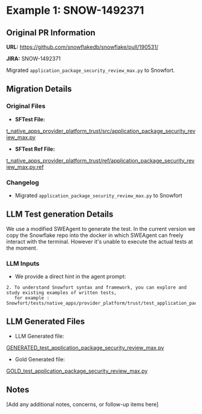 # Example 1: SNOW-1492371

## Original PR Information

**URL:** https://github.com/snowflakedb/snowflake/pull/190531/

**JIRA:** SNOW-1492371 

Migrated `application_package_security_review_max.py` to Snowfort.

## Migration Details

### Original Files
* **SFTest File:** 

[t_native_apps_provider_platform_trust/src/application_package_security_review_max.py](https://github.com/snowflakedb/snowflake/blob/92390ec1ca5543200294b914b3205a269658f140/RegressionTests/regressions/t_native_apps_provider_platform_trust/src/application_package_security_review_max.py)

* **SFTest Ref File:** 

[t_native_apps_provider_platform_trust/ref/application_package_security_review_max.py.ref](https://github.com/snowflakedb/snowflake/blob/92390ec1ca5543200294b914b3205a269658f140/RegressionTests/regressions/t_native_apps_provider_platform_trust/ref/application_package_security_review_max.py.ref)

### Changelog
- Migrated `application_package_security_review_max.py` to Snowfort

## LLM Test generation Details
We use a modified SWEAgent to generate the test. In the current version we copy the Snowflake repo into the docker in which SWEAgent can freely interact with the terminal. However it's unable to execute the actual tests at the moment.

### LLM Inputs
- We provide a direct hint in the agent prompt:
```
2. To understand Snowfort syntax and framework, you can explore and study existing examples of written tests,
   for example : Snowfort/tests/native_apps/provider_platform/trust/test_application_package_security_review_dropping.py
```

## LLM Generated Files
- LLM Generated file: 

[GENERATED_test_application_package_security_review_max.py](https://github.com/sfc-gh-minkim/testgen_examples/blob/main/examples/SNOW-1492382/data/outputs/GENERATED_test_application_package_security_review_max.py)

- Gold Generated file:

[GOLD_test_application_package_security_review_max.py](https://github.com/sfc-gh-minkim/testgen_examples/blob/main/examples/SNOW-1492382/data/outputs/GOLD_test_application_package_security_review_max.py)

## Notes
[Add any additional notes, concerns, or follow-up items here]